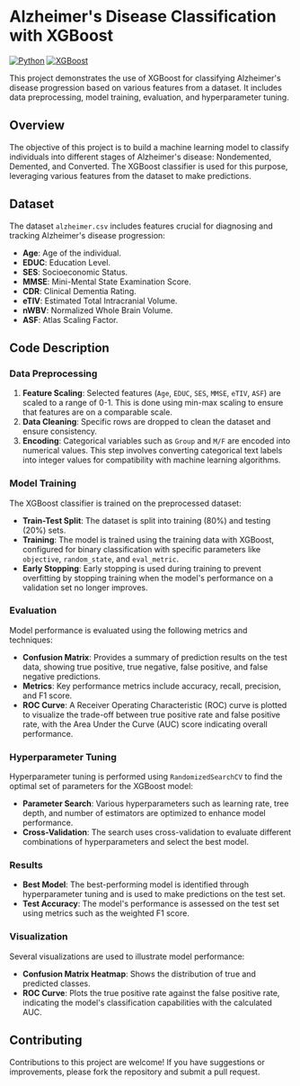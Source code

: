 # Alzheimer's Disease Classification with XGBoost

[![Python](https://img.shields.io/badge/Python-3.8%2B-brightgreen)](https://www.python.org/)
[![XGBoost](https://img.shields.io/badge/XGBoost-1.5.0-orange)](https://xgboost.readthedocs.io/en/stable/)

This project demonstrates the use of XGBoost for classifying Alzheimer's disease progression based on various features from a dataset. It includes data preprocessing, model training, evaluation, and hyperparameter tuning.

## Overview

The objective of this project is to build a machine learning model to classify individuals into different stages of Alzheimer's disease: Nondemented, Demented, and Converted. The XGBoost classifier is used for this purpose, leveraging various features from the dataset to make predictions.

## Dataset

The dataset `alzheimer.csv` includes features crucial for diagnosing and tracking Alzheimer's disease progression:
- **Age**: Age of the individual.
- **EDUC**: Education Level.
- **SES**: Socioeconomic Status.
- **MMSE**: Mini-Mental State Examination Score.
- **CDR**: Clinical Dementia Rating.
- **eTIV**: Estimated Total Intracranial Volume.
- **nWBV**: Normalized Whole Brain Volume.
- **ASF**: Atlas Scaling Factor.

## Code Description

### Data Preprocessing

1. **Feature Scaling**: Selected features (`Age`, `EDUC`, `SES`, `MMSE`, `eTIV`, `ASF`) are scaled to a range of 0-1. This is done using min-max scaling to ensure that features are on a comparable scale.
2. **Data Cleaning**: Specific rows are dropped to clean the dataset and ensure consistency.
3. **Encoding**: Categorical variables such as `Group` and `M/F` are encoded into numerical values. This step involves converting categorical text labels into integer values for compatibility with machine learning algorithms.

### Model Training

The XGBoost classifier is trained on the preprocessed dataset:

- **Train-Test Split**: The dataset is split into training (80%) and testing (20%) sets.
- **Training**: The model is trained using the training data with XGBoost, configured for binary classification with specific parameters like `objective`, `random_state`, and `eval_metric`.
- **Early Stopping**: Early stopping is used during training to prevent overfitting by stopping training when the model's performance on a validation set no longer improves.

### Evaluation

Model performance is evaluated using the following metrics and techniques:

- **Confusion Matrix**: Provides a summary of prediction results on the test data, showing true positive, true negative, false positive, and false negative predictions.
- **Metrics**: Key performance metrics include accuracy, recall, precision, and F1 score.
- **ROC Curve**: A Receiver Operating Characteristic (ROC) curve is plotted to visualize the trade-off between true positive rate and false positive rate, with the Area Under the Curve (AUC) score indicating overall performance.

### Hyperparameter Tuning

Hyperparameter tuning is performed using `RandomizedSearchCV` to find the optimal set of parameters for the XGBoost model:

- **Parameter Search**: Various hyperparameters such as learning rate, tree depth, and number of estimators are optimized to enhance model performance.
- **Cross-Validation**: The search uses cross-validation to evaluate different combinations of hyperparameters and select the best model.

### Results

- **Best Model**: The best-performing model is identified through hyperparameter tuning and is used to make predictions on the test set.
- **Test Accuracy**: The model's performance is assessed on the test set using metrics such as the weighted F1 score.

### Visualization

Several visualizations are used to illustrate model performance:

- **Confusion Matrix Heatmap**: Shows the distribution of true and predicted classes.
- **ROC Curve**: Plots the true positive rate against the false positive rate, indicating the model's classification capabilities with the calculated AUC.

## Contributing

Contributions to this project are welcome! If you have suggestions or improvements, please fork the repository and submit a pull request.
